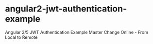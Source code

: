 # angular2-jwt-authentication-example

Angular 2/5 JWT Authentication Example
Master Change Online - From Local to Remote

